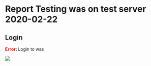 # Report Testing was on test server 2020-02-22

## Login

<span style="color:red"><b> Error: </b></span> Login to was 

![](https://storage.googleapis.com/was-testing/screenShot28340S6u8oXL5BVzE.png?authuser=1)